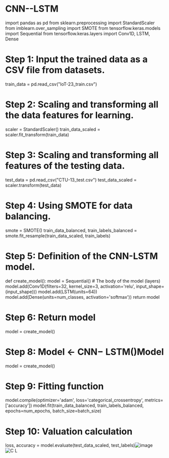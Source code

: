 # CNN--LSTM
import pandas as pd
from sklearn.preprocessing import StandardScaler
from imblearn.over_sampling import SMOTE
from tensorflow.keras.models import Sequential
from tensorflow.keras.layers import Conv1D, LSTM, Dense

# Step 1: Input the trained data as a CSV file from datasets.
train_data = pd.read_csv("IoT-23_train.csv")

# Step 2: Scaling and transforming all the data features for learning.
scaler = StandardScaler()
train_data_scaled = scaler.fit_transform(train_data)

# Step 3: Scaling and transforming all features of the testing data.
test_data = pd.read_csv("CTU-13_test.csv")
test_data_scaled = scaler.transform(test_data)

# Step 4: Using SMOTE for data balancing.
smote = SMOTE()
train_data_balanced, train_labels_balanced = smote.fit_resample(train_data_scaled, train_labels)

# Step 5: Definition of the CNN-LSTM model.
def create_model():
    model = Sequential()
    # The body of the model (layers)
    model.add(Conv1D(filters=32, kernel_size=3, activation='relu', input_shape=(input_shape)))
    model.add(LSTM(units=64))
    model.add(Dense(units=num_classes, activation='softmax'))
    return model

# Step 6: Return model
model = create_model()

# Step 8: Model ← CNN− LSTM()Model
model = create_model()

# Step 9: Fitting function
model.compile(optimizer='adam', loss='categorical_crossentropy', metrics=['accuracy'])
model.fit(train_data_balanced, train_labels_balanced, epochs=num_epochs, batch_size=batch_size)

# Step 10: Valuation calculation
loss, accuracy = model.evaluate(test_data_scaled, test_labels)![image](https://github.com/adjenna/CNN--LSTM/assets/135993809/6c5f4974-ab5e-4e89-bae0-777a50411b57)
![C L](https://github.com/adjenna/CNN--LSTM/assets/135993809/e40369c9-b7f7-4466-abfc-07e285476343)
